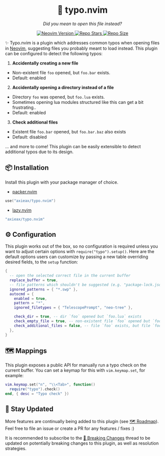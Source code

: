 <h1 align="center">🙈 typo.nvim</h1>
<p align="center"><i>Did you mean to open this file instead?</i></p>
<p align="center">
  <a href="https://github.com/neovim/neovim">
    <img alt="Neovim Version" src="https://img.shields.io/static/v1?label=&message=%3E%3D0.7&style=for-the-badge&logo=neovim&color=green&labelColor=302D41"/>
  </a>
  <a href="https://github.com/axieax/typo.nvim/stargazers">
    <img alt="Repo Stars" src="https://img.shields.io/github/stars/axieax/typo.nvim?style=for-the-badge&color=yellow&label=%E2%AD%90&labelColor=302D41"/>
  </a>
  <a href="https://github.com/axieax/typo.nvim">
    <img alt="Repo Size" src="https://img.shields.io/github/repo-size/axieax/typo.nvim?label=&color=orange&logo=hackthebox&style=for-the-badge&logoColor=lightgray&labelColor=302D41"/>
  </a>
</p>

✨ Typo.nvim is a plugin which addresses common typos when opening files in [Neovim](https://neovim.io), suggesting files you probably meant to load instead. This plugin can be configured to detect the following typos:

1. **Accidentally creating a new file**

- Non-existent file `foo` opened, but `foo.bar` exists.
- Default: enabled

2. **Accidentally opening a directory instead of a file**

- Directory `foo` was opened, but `foo.lua` exists.
- Sometimes opening lua modules structured like this can get a bit frustrating..
- Default: enabled

3. **Check additional files**

- Existent file `foo.bar` opened, but `foo.bar.baz` also exists
- Default: disabled

... and more to come! This plugin can be easily extensible to detect additional typos due to its design.

## 📦 Installation

Install this plugin with your package manager of choice.

- [packer.nvim](https://github.com/wbthomason/packer.nvim)

```lua
use("axieax/typo.nvim")
```

- [lazy.nvim](https://github.com/folke/lazy.nvim)

```lua
"axieax/typo.nvim"
```

## ⚙️ Configuration

This plugin works out of the box, so no configuration is required unless you want to adjust certain options with `require("typo").setup()`. Here are the default options users can customize by passing a new table overriding desired fields, to the `setup` function:

```lua
{
  -- open the selected correct file in the current buffer
  replace_buffer = true,
  -- file patterns which shouldn't be suggested (e.g. "package-lock.json")
  ignored_patterns = { "*.swp" },
  autocmd = {
    enabled = true,
    pattern = "*",
    ignored_filetypes = { "TelescopePrompt", "neo-tree" },

    check_dir = true, -- dir `foo` opened but `foo.lua` exists
    check_empty_file = true, -- non-existent file `foo` opened but `foo.bar` exists
    check_additional_files = false, -- file `foo` exists, but file `foo.bar` also exists
  },
}
```

## 🗺️ Mappings

This plugin exposes a public API for manually run a typo check on the current buffer. You can set a keymap for this with `vim.keymap.set`, for example:

```lua
vim.keymap.set("n", "\\<Tab>", function()
  require("typo").check()
end, { desc = "Typo check" })
```

## 🚧 Stay Updated

More features are continually being added to this plugin (see [🗺️ Roadmap](https://github.com/axieax/typo.nvim/issues/1)). Feel free to file an issue or create a PR for any features / fixes :)

It is recommended to subscribe to the [🙉 Breaking Changes](https://github.com/axieax/typo.nvim/issues/2) thread to be updated on potentially breaking changes to this plugin, as well as resolution strategies.

